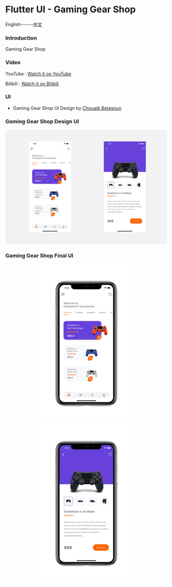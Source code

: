 # Flutter UI - Gaming Gear Shop

English------[中文](README_CN.md)

### Introduction

Gaming Gear Shop

### Video

YouTube : [Watch it on YouTube](https://youtu.be/ZyJYdiHYsHs)

Bilibili : [Watch it on Bilibili](https://www.bilibili.com/video/BV1ha4y1a785/)

### UI 

 - Gaming Gear Shop UI Design by [Chouaib Belagoun](https://www.uplabs.com/chouaib45)


### Gaming Gear Shop Design UI

![00](00.png)

### Gaming Gear Shop Final UI

<div align=center> <img src = '01.png' width = '300' >  <img src = '02.png' width = '300' >
